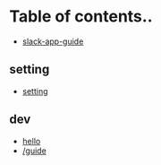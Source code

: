 # Table of contents..

* [slack-app-guide](README.md)


## setting
* [setting](book/setting/setting.md)


## dev
* [hello](book/app/message/hello.md)
* [/guide](book/app/command/guide.md)